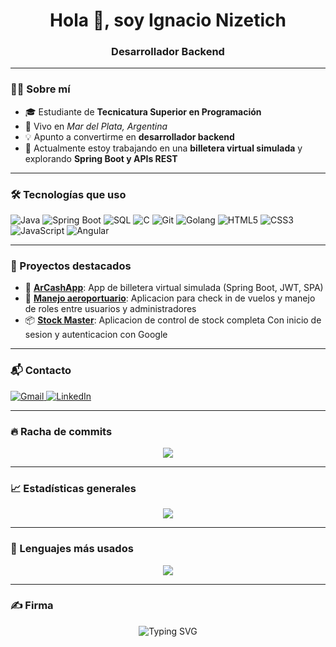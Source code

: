 <h1 align="center">Hola 👋, soy Ignacio Nizetich</h1>
<h3 align="center">Desarrollador Backend</h3>

---

### 🧑‍🎓 Sobre mí

- 🎓 Estudiante de **Tecnicatura Superior en Programación**  
- 📍 Vivo en *Mar del Plata, Argentina*
- 💡 Apunto a convertirme en **desarrollador backend**
- 🔎 Actualmente estoy trabajando en una **billetera virtual simulada** y explorando **Spring Boot y APIs REST**

---

### 🛠️ Tecnologías que uso

![Java](https://img.shields.io/badge/-Java-007396?style=for-the-badge&logo=java&logoColor=white)
![Spring Boot](https://img.shields.io/badge/-Spring%20Boot-6DB33F?style=for-the-badge&logo=spring-boot&logoColor=white)
![SQL](https://img.shields.io/badge/-SQL-003B57?style=for-the-badge&logo=postgresql&logoColor=white)
![C](https://img.shields.io/badge/-C-00599C?style=for-the-badge&logo=c&logoColor=white)
![Git](https://img.shields.io/badge/-Git-F05032?style=for-the-badge&logo=git&logoColor=white)
![Golang](https://img.shields.io/badge/-Go-00ADD8?style=for-the-badge&logo=go&logoColor=white)
![HTML5](https://img.shields.io/badge/-HTML5-E34F26?style=for-the-badge&logo=html5&logoColor=white)
![CSS3](https://img.shields.io/badge/-CSS3-1572B6?style=for-the-badge&logo=css3&logoColor=white)
![JavaScript](https://img.shields.io/badge/-JavaScript-F7DF1E?style=for-the-badge&logo=javascript&logoColor=black)
![Angular](https://img.shields.io/badge/-Angular-DD0031?style=for-the-badge&logo=angular&logoColor=white)

---

### 📌 Proyectos destacados

- 💼 [**ArCashApp**](https://github.com/INizetich/ArCashApp): App de billetera virtual simulada (Spring Boot, JWT, SPA)
- 📸 [**Manejo aeroportuario**](https://github.com/INizetich/TP-FINAL): Aplicacion para check in de vuelos y manejo de roles entre usuarios y administradores
- 📦 [**Stock Master**](https://github.com/INizetich/Stock-Master): Aplicacion de control de stock completa Con inicio de sesion y autenticacion con Google

---

### 📬 Contacto

<p align="left">
  <a href="mailto:nizetich.ignacio@gmail.com" target="_blank">
    <img alt="Gmail" src="https://img.shields.io/badge/Gmail-D14836?style=for-the-badge&logo=gmail&logoColor=white" />
  </a>
  <a href="https://www.linkedin.com/in/ignacio-nizetich-537324183" target="_blank">
    <img alt="LinkedIn" src="https://img.shields.io/badge/LinkedIn-blue?style=for-the-badge&logo=linkedin&logoColor=white" />
  </a>
</p>

---

### 🔥 Racha de commits

<p align="center">
  <img src="https://github-readme-streak-stats.herokuapp.com/?user=INizetich&theme=radical&hide_border=true&bg_color=00000000" />
</p>

---

### 📈 Estadísticas generales

<p align="center">
  <img src="https://github-readme-stats.vercel.app/api?username=INizetich&show_icons=true&theme=algolia&hide_border=true&count_private=true&include_all_commits=true&bg_color=00000000" />
</p>

---

### 🧠 Lenguajes más usados

<p align="center">
  <img src="https://github-readme-stats.vercel.app/api/top-langs/?username=INizetich&layout=compact&theme=algolia&hide_border=true&langs_count=8&exclude_repo=galeria-crystal&bg_color=00000000" />
</p>

---

### ✍️ Firma

<p align="center">
  <img src="https://readme-typing-svg.herokuapp.com?font=Fira+Code&size=22&pause=1000&center=true&vCenter=true&width=435&lines=Gracias+por+visitar+mi+perfil!;Nos+vemos+en+el+pr%C3%B3ximo+commit" alt="Typing SVG" />
</p>
